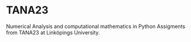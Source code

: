 # TANA23
Numerical Analysis and computational mathematics in Python
Assigments from TANA23 at Linköpings University.
